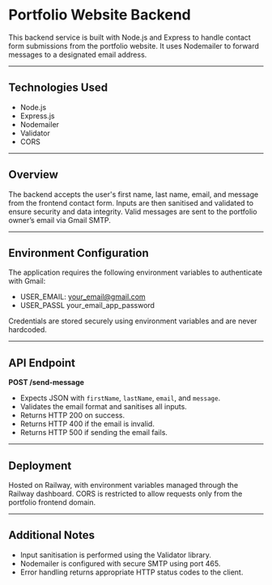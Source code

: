# Portfolio Website Backend

This backend service is built with Node.js and Express to handle contact form submissions from the portfolio website. It uses Nodemailer to forward messages to a designated email address.

---

## Technologies Used

- Node.js
- Express.js
- Nodemailer
- Validator
- CORS

---

## Overview

The backend accepts the user's first name, last name, email, and message from the frontend contact form. Inputs are then sanitised and validated to ensure security and data integrity. Valid messages are sent to the portfolio owner’s email via Gmail SMTP.

---

## Environment Configuration

The application requires the following environment variables to authenticate with Gmail:
- USER_EMAIL: your_email@gmail.com
- USER_PASSL your_email_app_password

Credentials are stored securely using environment variables and are never hardcoded.

---

## API Endpoint

**POST /send-message**

- Expects JSON with `firstName`, `lastName`, `email`, and `message`.
- Validates the email format and sanitises all inputs.
- Returns HTTP 200 on success.
- Returns HTTP 400 if the email is invalid.
- Returns HTTP 500 if sending the email fails.

---

## Deployment

Hosted on Railway, with environment variables managed through the Railway dashboard. CORS is restricted to allow requests only from the portfolio frontend domain.

---

## Additional Notes

- Input sanitisation is performed using the Validator library.
- Nodemailer is configured with secure SMTP using port 465.
- Error handling returns appropriate HTTP status codes to the client.
